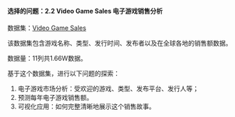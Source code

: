 #### **选择的问题：2.2 Video Game Sales 电子游戏销售分析**

数据集：[Video Game Sales](https://www.kaggle.com/gregorut/videogamesales)

该数据集包含游戏名称、类型、发行时间、发布者以及在全球各地的销售额数据。

数据量：11列共1.66W数据。

基于这个数据集，进行以下问题的探索：

1. 电子游戏市场分析：受欢迎的游戏、类型、发布平台、发行人等；
2. 预测每年电子游戏销售额。
3. 可视化应用：如何完整清晰地展示这个销售故事。

